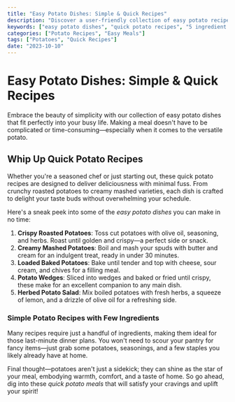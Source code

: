 ```yaml
---
title: "Easy Potato Dishes: Simple & Quick Recipes"
description: "Discover a user-friendly collection of easy potato recipes that require minimal ingredients and time, perfect for busy cooks and beginners."
keywords: ["easy potato dishes", "quick potato recipes", "5 ingredient potato recipes", "fast potato meals"]
categories: ["Potato Recipes", "Easy Meals"]
tags: ["Potatoes", "Quick Recipes"]
date: "2023-10-10"
---
```


# Easy Potato Dishes: Simple & Quick Recipes

Embrace the beauty of simplicity with our collection of easy potato dishes that fit perfectly into your busy life. Making a meal doesn't have to be complicated or time-consuming—especially when it comes to the versatile potato.

## Whip Up Quick Potato Recipes

Whether you're a seasoned chef or just starting out, these quick potato recipes are designed to deliver deliciousness with minimal fuss. From crunchy roasted potatoes to creamy mashed varieties, each dish is crafted to delight your taste buds without overwhelming your schedule.

Here's a sneak peek into some of the *easy potato dishes* you can make in no time:

1. **Crispy Roasted Potatoes**: Toss cut potatoes with olive oil, seasoning, and herbs. Roast until golden and crispy—a perfect side or snack.
2. **Creamy Mashed Potatoes**: Boil and mash your spuds with butter and cream for an indulgent treat, ready in under 30 minutes.
3. **Loaded Baked Potatoes**: Bake until tender and top with cheese, sour cream, and chives for a filling meal.
4. **Potato Wedges**: Sliced into wedges and baked or fried until crispy, these make for an excellent companion to any main dish.
5. **Herbed Potato Salad**: Mix boiled potatoes with fresh herbs, a squeeze of lemon, and a drizzle of olive oil for a refreshing side.

### Simple Potato Recipes with Few Ingredients

Many recipes require just a handful of ingredients, making them ideal for those last-minute dinner plans. You won't need to scour your pantry for fancy items—just grab some potatoes, seasonings, and a few staples you likely already have at home.

Final thought—potatoes aren't just a sidekick; they can shine as the star of your meal, embodying warmth, comfort, and a taste of home. So go ahead, dig into these *quick potato meals* that will satisfy your cravings and uplift your spirit!